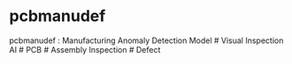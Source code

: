 # pcbmanudef
pcbmanudef : Manufacturing Anomaly Detection Model # Visual Inspection AI # PCB # Assembly Inspection # Defect
